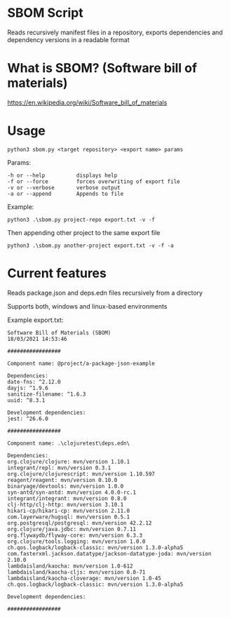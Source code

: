 # SBOM Script
Reads recursively manifest files in a repository, exports dependencies and dependency versions in a readable format

# What is SBOM? (Software bill of materials)
https://en.wikipedia.org/wiki/Software_bill_of_materials

# Usage
```
python3 sbom.py <target repository> <export name> params
```
Params:
```
-h or --help          displays help
-f or --force         forces overwriting of export file
-v or --verbose       verbose output
-a or --append        Appends to file
```
Example:          
```
python3 .\sbom.py project-repo export.txt -v -f                           
```
Then appending other project to the same export file
```
python3 .\sbom.py another-project export.txt -v -f -a 
```
# Current features
Reads package.json and deps.edn files recursively from a directory

Supports both, windows and linux-based environments

Example export.txt:
```
Software Bill of Materials (SBOM)
18/03/2021 14:53:46

#################

Component name: @project/a-package-json-example

Dependencies:
date-fns: ^2.12.0
dayjs: ^1.9.6
sanitize-filename: ^1.6.3
uuid: ^8.3.1

Development dependencies:
jest: ^26.6.0

#################

Component name: .\clojuretest\deps.edn\

Dependencies:
org.clojure/clojure: mvn/version 1.10.1
integrant/repl: mvn/version 0.3.1
org.clojure/clojurescript: mvn/version 1.10.597
reagent/reagent: mvn/version 0.10.0
binaryage/devtools: mvn/version 1.0.0
syn-antd/syn-antd: mvn/version 4.0.0-rc.1
integrant/integrant: mvn/version 0.8.0
clj-http/clj-http: mvn/version 3.10.1
hikari-cp/hikari-cp: mvn/version 2.11.0
com.layerware/hugsql: mvn/version 0.5.1
org.postgresql/postgresql: mvn/version 42.2.12
org.clojure/java.jdbc: mvn/version 0.7.11
org.flywaydb/flyway-core: mvn/version 6.3.3
org.clojure/tools.logging: mvn/version 1.0.0
ch.qos.logback/logback-classic: mvn/version 1.3.0-alpha5
com.fasterxml.jackson.datatype/jackson-datatype-joda: mvn/version 2.10.0
lambdaisland/kaocha: mvn/version 1.0-612
lambdaisland/kaocha-cljs: mvn/version 0.0-71
lambdaisland/kaocha-cloverage: mvn/version 1.0-45
ch.qos.logback/logback-classic: mvn/version 1.3.0-alpha5

Development dependencies:

#################
```